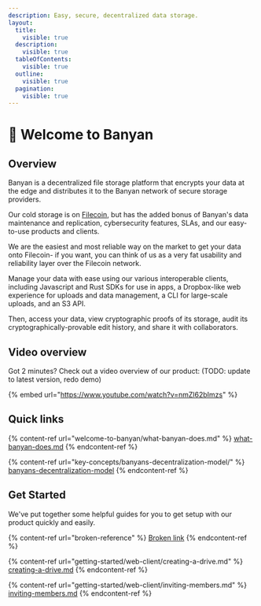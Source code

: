 ```yaml
---
description: Easy, secure, decentralized data storage.
layout:
  title:
    visible: true
  description:
    visible: true
  tableOfContents:
    visible: true
  outline:
    visible: true
  pagination:
    visible: true
---
```


# 🫠 Welcome to Banyan

## Overview

Banyan is a decentralized file storage platform that encrypts your data at the edge and distributes it to the Banyan network of secure storage providers.&#x20;

Our cold storage is on [Filecoin](https://docs.filecoin.io/), but has the added bonus of Banyan's data maintenance and replication, cybersecurity features, SLAs, and our easy-to-use products and clients.&#x20;

We are the easiest and most reliable way on the market to get your data onto Filecoin- if you want, you can think of us as a very fat usability and reliability layer over the Filecoin network.

Manage your data with ease using our various interoperable clients, including Javascript and Rust SDKs for use in apps, a Dropbox-like web experience for uploads and data management, a CLI for large-scale uploads, and an S3 API.&#x20;

Then, access your data, view cryptographic proofs of its storage, audit its cryptographically-provable edit history, and share it with collaborators.

## Video overview

Got 2 minutes? Check out a video overview of our product: (TODO: update to latest version, redo demo)

{% embed url="https://www.youtube.com/watch?v=nmZl62bImzs" %}

## Quick links

{% content-ref url="welcome-to-banyan/what-banyan-does.md" %}
[what-banyan-does.md](welcome-to-banyan/what-banyan-does.md)
{% endcontent-ref %}

{% content-ref url="key-concepts/banyans-decentralization-model/" %}
[banyans-decentralization-model](key-concepts/banyans-decentralization-model/)
{% endcontent-ref %}

## Get Started

We've put together some helpful guides for you to get setup with our product quickly and easily.

{% content-ref url="broken-reference" %}
[Broken link](broken-reference)
{% endcontent-ref %}

{% content-ref url="getting-started/web-client/creating-a-drive.md" %}
[creating-a-drive.md](getting-started/web-client/creating-a-drive.md)
{% endcontent-ref %}

{% content-ref url="getting-started/web-client/inviting-members.md" %}
[inviting-members.md](getting-started/web-client/inviting-members.md)
{% endcontent-ref %}

